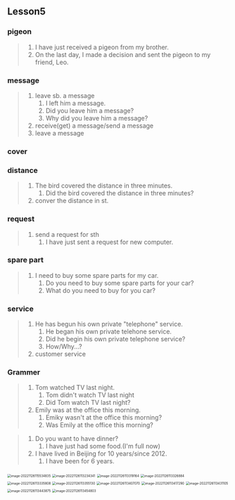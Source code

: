 ## Lesson5

### pigeon

> 1. I have just received a pigeon from my brother.
> 2. On the last day, I made a decision and sent the pigeon to my friend, Leo.

### message

> 1. leave sb. a message
>    1. I left him a message.
>    2. Did you leave him a message?
>    3. Why did you leave him a message?
> 2. receive(get) a message/send a message
> 3. leave a message

### cover

### distance

> 1. The bird covered the distance in three minutes.
>    1. Did the bird covered the distance in three minutes?
> 2. conver the distance in st.

### request

> 1. send a request for sth
>    1. I have just sent a request for new computer.

### spare part

> 1. I need to buy some spare parts for my car.
>    1. Do you need to buy some spare parts for your car?
>    2. What do you need to buy for you car?

### service

> 1. He has begun his own private "telephone" service.
>    1. He began his own private telehone service.
>    2. Did he begin his own private telephone service?
>    3. How/Why...?
> 2. customer service



### Grammer

> 1. Tom watched TV last night.
>    1. Tom didn't watch TV last night
>    2. Did Tom watch TV last night?
> 2. Emily was at the office this morning.
>    1. Emiky wasn't at the office this morning?
>    2. Was Emily at the office this morning?

> 1. Do you want to have dinner?
>    1. I have just had some food.(I'm full now)
> 2. I have lived in Beijing for 10 years/since 2012.
>    1. I have been for 6 years.

<img src="/Users/sm2226/Library/Application Support/typora-user-images/image-20221126115534835.png" alt="image-20221126115534835" style="zoom:50%;" />

<img src="/Users/sm2226/Library/Application Support/typora-user-images/image-20221126113234341.png" alt="image-20221126113234341" style="zoom:50%;" />

<img src="/Users/sm2226/Library/Application Support/typora-user-images/image-20221126113319164.png" alt="image-20221126113319164" style="zoom:50%;" />

<img src="/Users/sm2226/Library/Application Support/typora-user-images/image-20221126113326884.png" alt="image-20221126113326884" style="zoom:50%;" />

<img src="/Users/sm2226/Library/Application Support/typora-user-images/image-20221126113335808.png" alt="image-20221126113335808" style="zoom:50%;" />

<img src="/Users/sm2226/Library/Application Support/typora-user-images/image-20221126113355130.png" alt="image-20221126113355130" style="zoom:50%;" />

<img src="/Users/sm2226/Library/Application Support/typora-user-images/image-20221126113407070.png" alt="image-20221126113407070" style="zoom:50%;" />

<img src="/Users/sm2226/Library/Application Support/typora-user-images/image-20221126113417290.png" alt="image-20221126113417290" style="zoom:50%;" />

<img src="/Users/sm2226/Library/Application Support/typora-user-images/image-20221126113431105.png" alt="image-20221126113431105" style="zoom:50%;" />

<img src="/Users/sm2226/Library/Application Support/typora-user-images/image-20221126113443875.png" alt="image-20221126113443875" style="zoom:50%;" />

<img src="/Users/sm2226/Library/Application Support/typora-user-images/image-20221126113454803.png" alt="image-20221126113454803" style="zoom:50%;" />

























